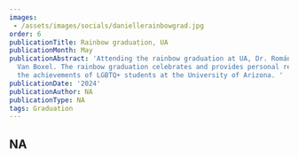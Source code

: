 ```yaml
---
images:   
 - /assets/images/socials/daniellerainbowgrad.jpg
order: 6
publicationTitle: Rainbow graduation, UA
publicationMonth: May
publicationAbstract: 'Attending the rainbow graduation at UA, Dr. Román hoods Dr.
  Van Boxel. The rainbow graduation celebrates and provides personal recognition for
  the achievements of LGBTQ+ students at the University of Arizona. '
publicationDate: '2024'
publicationAuthor: NA
publicationType: NA
tags: Graduation
---
```


NA
---
